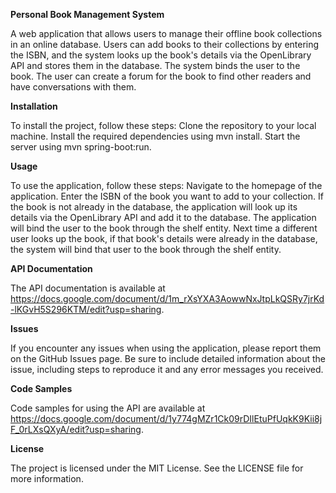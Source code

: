 **Personal Book Management System**

A web application that allows users to manage their offline book collections in an online database. Users can add books to their collections by entering the ISBN, and the system looks up the book's details via the OpenLibrary API and stores them in the database. The system binds the user to the book. The user can create a forum for the book to find other readers and have conversations with them.

**Installation**

To install the project, follow these steps:
Clone the repository to your local machine.
Install the required dependencies using mvn install.
Start the server using mvn spring-boot:run.

**Usage**

To use the application, follow these steps:
Navigate to the homepage of the application.
Enter the ISBN of the book you want to add to your collection.
If the book is not already in the database, the application will look up its details via the OpenLibrary API and add it to the database.
The application will bind the user to the book through the shelf entity.
Next time a different user looks up the book, if that book's details were already in the database, the system will bind that user to the book through the shelf entity.

**API Documentation**

The API documentation is available at https://docs.google.com/document/d/1m_rXsYXA3AowwNxJtpLkQSRy7jrKd-lKGvH5S296KTM/edit?usp=sharing.

**Issues**

If you encounter any issues when using the application, please report them on the GitHub Issues page. Be sure to include detailed information about the issue, including steps to reproduce it and any error messages you received.

**Code Samples**

Code samples for using the API are available at https://docs.google.com/document/d/1y774gMZr1Ck09rDIlEtuPfUqkK9Kii8jF_0rLXsQXyA/edit?usp=sharing.

**License**

The project is licensed under the MIT License. See the LICENSE file for more information.
